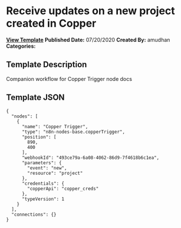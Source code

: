 # Receive updates on a new project created in Copper

**[View Template](https://n8n.io/workflows/537-/)**  **Published Date:** 07/20/2020  **Created By:** amudhan  **Categories:**   

## Template Description

Companion workflow for Copper Trigger node docs



## Template JSON

```
{
  "nodes": [
    {
      "name": "Copper Trigger",
      "type": "n8n-nodes-base.copperTrigger",
      "position": [
        890,
        400
      ],
      "webhookId": "493ce79a-6a08-4062-86d9-7f4618b6c1ea",
      "parameters": {
        "event": "new",
        "resource": "project"
      },
      "credentials": {
        "copperApi": "copper_creds"
      },
      "typeVersion": 1
    }
  ],
  "connections": {}
}
```
